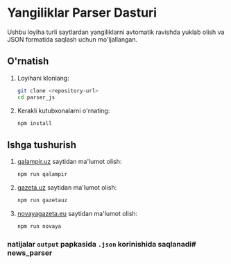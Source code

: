 # Yangiliklar Parser Dasturi

Ushbu loyiha turli saytlardan yangiliklarni avtomatik ravishda yuklab olish va JSON formatida saqlash uchun mo'ljallangan.

## O'rnatish

1. Loyihani klonlang:
   ```bash
   git clone <repository-url>
   cd parser_js
   ```
2. Kerakli kutubxonalarni o'rnating:
   ```bash
   npm install
   ```

## Ishga tushurish

1. <a href="https://qalampir.uz">qalampir.uz</a> saytidan ma'lumot olish:
   ```bash
   npm run qalampir
   ```
1. <a href="https://gazeta.uz">gazeta.uz</a> saytidan ma'lumot olish:
   ```bash
   npm run gazetauz
   ```
1. <a href="https://novayagazeta.eu">novayagazeta.eu</a> saytidan ma'lumot olish:
   ```bash
   npm run novaya
   ```

### natijalar `output` papkasida `.json` korinishida saqlanadi# news_parser
